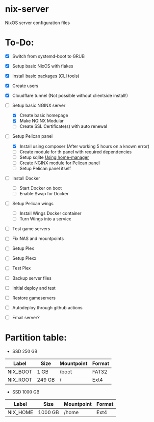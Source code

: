 # nix-server
NixOS server configuration files

# To-Do: 
- [X] Switch from systemd-boot to GRUB
- [X] Setup basic NixOS with flakes
- [X] Install basic packages (CLI tools)
- [X] Create users
- [X] Cloudflare tunnel (Not possible without clientside install!)
- [ ] Setup basic NGINX server
  - [X] Create basic homepage 
  - [X] Make NGINX Modular
  - [ ] Create SSL Certificate(s) with auto renewal 
- [ ] Setup Pelican panel
   - [X] Install using composer (After working 5 hours on a known error)
   - [ ] Create module for th panel with required dependencies 
   - [ ] Setup sqlite [Using home-manager](https://discourse.nixos.org/t/using-home-manager-to-create-a-sqlite-database/18872)
   - [ ] Create NGINX module for Pelican panel
   - [ ] Setup Pelican panel itself 
- [ ] Install Docker 
  - [ ] Start Docker on boot
  - [ ] Enable Swap for Docker
- [ ] Setup Pelican wings
  - [ ] Install Wings Docker container
  - [ ] Turn Wings into a service
- [ ] Test game servers 
- [ ] Fix NAS and mountpoints
- [ ] Setup Plex
- [ ] Setup Plexx
- [ ] Test Plex
- [ ] Backup server files 
- [ ] Initial deploy and test 
- [ ] Restore gameservers
- [ ] Autodeploy through github actions
- [ ] Email server? 


# Partition table: 

- SSD 250 GB

| Label    	| Size   	| Mountpoint 	| Format 	|
|----------	|--------	|------------	|--------	|
| NIX_BOOT 	| 1 GB   	| /boot      	| FAT32  	|
| NIX_ROOT 	| 249 GB 	| /          	| Ext4   	|

- SSD 1000 GB

| Label    	| Size    	| Mountpoint 	| Format 	|
|----------	|---------	|------------	|--------	|
| NIX_HOME 	| 1000 GB 	| /home      	| Ext4   	|
